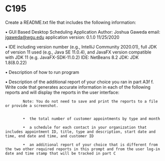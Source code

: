 # C195
Create a README.txt file that includes the following information:

•  GUI Based Desktop Scheduling Application
        Author: Joshua Gaweda
        email: jgaweda@wgu.edu
        application version: 0.1.0
                11/25/2020

•  IDE including version number (e.g., IntelliJ Community 2020.01), full JDK of version 11 used (e.g., Java SE 11.0.4), and JavaFX version compatible with JDK 11 (e.g. JavaFX-SDK-11.0.2)
        IDE:  NetBeans 8.2
        JDK:  JDK 1.8(8.0.22)


•  Description of how to run program

•  Description of the additional report of your choice you ran in part A3f
            f.  Write code that generates accurate information in each of the following reports and will display the reports in the user interface:


            Note: You do not need to save and print the reports to a file or provide a screenshot.


            •  the total number of customer appointments by type and month

            •  a schedule for each contact in your organization that includes appointment ID, title, type and description, start date and time, end date and time, and customer ID

            •  an additional report of your choice that is different from the two other required reports in this prompt and from the user log-in date and time stamp that will be tracked in part C
